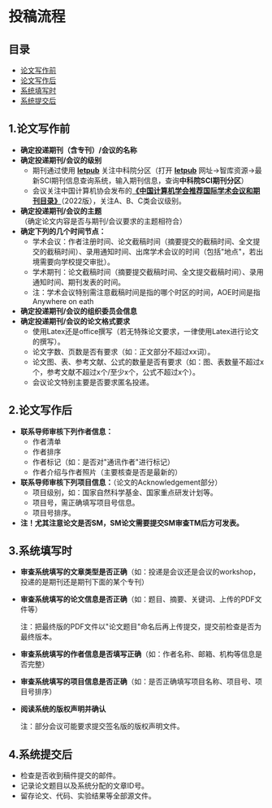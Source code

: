 # 投稿流程

## 目录

- [论文写作前](#论文写作前)
- [论文写作后](#论文写作后)
- [系统填写时](#系统填写时)
- [系统提交后](#系统提交后)



## 1.论文写作前

- **确定投递期刊（含专刊）/会议的名称**
- **确定投递期刊/会议的级别**
  - 期刊通过使用 [**letpub**](https://letpub.com.cn/) 关注中科院分区（打开 [**letpub**](https://letpub.com.cn/) 网址->智库资源->最新SCI期刊信息查询系统，输入期刊信息，查询**中科院SCI期刊分区**）
  - 会议关注中国计算机协会发布的[**《中国计算机学会推荐国际学术会议和期刊目录》**](https://www.ccf.org.cn/Academic_Evaluation/By_category/)（2022版），关注A、B、C类会议级别。
- **确定投递期刊/会议的主题**（确定论文内容是否与期刊/会议要求的主题相符合）
- **确定下列的几个时间节点：**
  - 学术会议：作者注册时间、论文截稿时间（摘要提交的截稿时间、全文提交的截稿时间）、录用通知时间、出席学术会议的时间（包括"地点"，若出境需要向学校提交审批）。
  - 学术期刊：论文截稿时间（摘要提交截稿时间、全文提交截稿时间）、录用通知时间、期刊发表的时间。
  - 注：学术会议特别需注意截稿时间是指的哪个时区的时间，AOE时间是指Anywhere on eath
- **确定投递期刊/会议的组织委员会信息**
- **确定投递期刊/会议的论文格式要求**
  - 使用Latex还是office撰写（若无特殊论文要求，一律使用Latex进行论文的撰写）。
  - 论文字数、页数是否有要求（如：正文部分不超过xx词）。
  - 论文图、表、参考文献、公式的数量是否有要求（如：图、表数量不超过x个，参考文献不超过x个/至少x个，公式不超过x个）。
  - 会议论文特别主要是否要求匿名投递。

## 2.论文写作后

- **联系导师审核下列作者信息：**
  - 作者清单
  - 作者排序
  - 作者标记（如：是否对"通讯作者"进行标记）
  - 作者介绍与作者照片（主要核查是否是最新的）
- **联系导师审核下列项目信息：**（论文的Acknowledgement部分）
  - 项目级别，如：国家自然科学基金、国家重点研发计划等。
  - 项目号，需正确填写项目号信息。
  - 项目号排序。
- **注！尤其注意论文是否SM，SM论文需要提交SM审查TM后方可发表。**

## 3.系统填写时

- **审查系统填写的文章类型是否正确**（如：投递是会议还是会议的workshop，投递的是期刊还是期刊下面的某个专刊）

- **审查系统填写的论文信息是否正确**（如：题目、摘要、关键词、上传的PDF文件等）

  注：把最终版的PDF文件以"论文题目"命名后再上传提交，提交前检查是否为最终版本。

- **审查系统填写的作者信息是否填写正确**（如：作者名称、邮箱、机构等信息是否完整）

- **审查系统填写的项目信息是否正确**（如：是否正确填写项目名称、项目号、项目号排序）

- **阅读系统的版权声明并确认**

  注：部分会议可能要求提交签名版的版权声明文件。

## 4.系统提交后
- 检查是否收到稿件提交的邮件。
- 记录论文题目以及系统分配的文章ID号。
- 留存论文、代码、实验结果等全部源文件。
